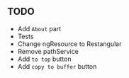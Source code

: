 TODO
----
* Add `About` part
* Tests
* Change ngResource to Restangular 
* Remove pathService
* Add `to top` button
* Add `copy to buffer` button